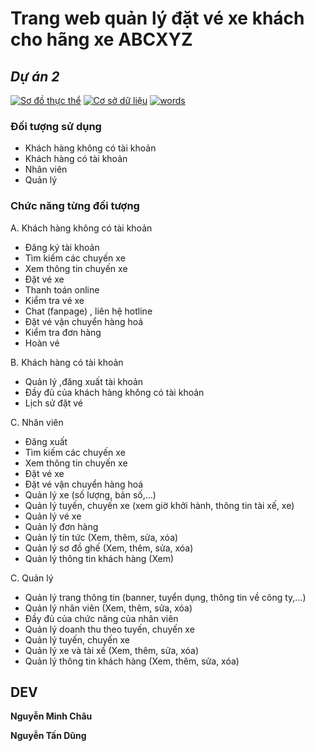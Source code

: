 # Trang web quản lý đặt vé xe khách cho hãng xe ABCXYZ
## _Dự án 2_
[![Sơ đồ thực thể](https://app.diagrams.net/images/favicon-32x32.png)](https://drive.google.com/file/d/1qfVDzcZ-0YrhXZj2plWPastpKTbFDVBz/view?usp=sharing)
[![Cơ sở dữ liệu](https://ssl.gstatic.com/docs/spreadsheets/favicon3.ico)](https://docs.google.com/spreadsheets/d/1O1bjqukDQQ1wWXSLpd1Bd9HEHkw5kdPF8rcpVJTib2A/edit?usp=sharing)
[![words](https://ssl.gstatic.com/docs/documents/images/kix-favicon7.ico)](https://docs.google.com/document/d/1Oir34B5DKQnxl5S3Xs-2KE8W63NdEBRrGMP61WMaMYo/edit?usp=sharing)

### Đối tượng sử dụng
- Khách hàng không có tài khoản
- Khách hàng có tài khoản
- Nhân viên
- Quản lý

### Chức năng từng đối tượng
A. Khách hàng không có tài khoản
- Đăng ký tài khoản
- Tìm kiếm các chuyến xe
- Xem thông tin chuyến xe
- Đặt vé xe
-	Thanh toán online
- Kiểm tra vé xe
- Chat (fanpage) , liên hệ hotline
- Đặt vé vận chuyển hàng hoá
- Kiểm tra đơn hàng
- Hoàn vé

B. Khách hàng có tài khoản
- Quản lý ,đăng xuất tài khoản
- Đầy đủ của khách hàng không có tài khoản
- Lịch sử đặt vé

C. Nhân viên
- Đăng xuất
- Tìm kiếm các chuyến xe
- Xem thông tin chuyến xe
- Đặt vé xe
-	Đặt vé vận chuyển hàng hoá
- Quản lý xe (số lượng, bản số,…)
- Quản lý tuyến, chuyến xe (xem giờ khởi hành, thông tin tài xế, xe)
- Quản lý vé xe
- Quản lý đơn hàng
- Quản lý tin tức (Xem, thêm, sửa, xóa)
- Quản lý sơ đồ ghế (Xem, thêm, sửa, xóa)
- Quản lý thông tin khách hàng (Xem)

C. Quản lý
- Quản lý trang thông tin (banner, tuyển dụng, thông tin về công ty,...)
- Quản lý nhân viên (Xem, thêm, sửa, xóa)
- Đầy đủ của chức năng của nhân viên
- Quản lý doanh thu theo tuyến, chuyến xe
- Quản lý tuyến, chuyến xe
- Quản lý xe và tài xế (Xem, thêm, sửa, xóa)
- Quản lý thông tin khách hàng (Xem, thêm, sửa, xóa)

## DEV

**Nguyễn Minh Châu**

**Nguyễn Tấn Dũng**
